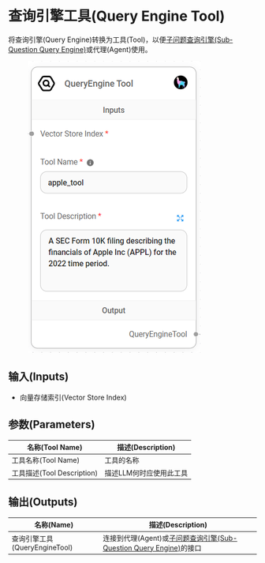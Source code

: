 # 查询引擎工具(Query Engine Tool)

将查询引擎(Query Engine)转换为工具(Tool)，以便[子问题查询引擎(Sub-Question Query Engine)](../engine/sub-question-query-engine_zh.md)或代理(Agent)使用。

<figure><img src="../../../.gitbook/assets/image (9) (1) (1) (1) (2).png" alt=""><figcaption></figcaption></figure>

## 输入(Inputs)

* 向量存储索引(Vector Store Index)

## 参数(Parameters)

| 名称(Tool Name)             | 描述(Description)                                         |
| ---------------- | --------------------------------------------------- |
| 工具名称(Tool Name)        | 工具的名称                                    |
| 工具描述(Tool Description) | 描述LLM何时应使用此工具 |

## 输出(Outputs)

| 名称(Name)            | 描述(Description)                                                                                      |
| --------------- | ------------------------------------------------------------------------------------------------ |
| 查询引擎工具(QueryEngineTool) | 连接到代理(Agent)或[子问题查询引擎(Sub-Question Query Engine)](../engine/sub-question-query-engine_zh.md)的接口 |